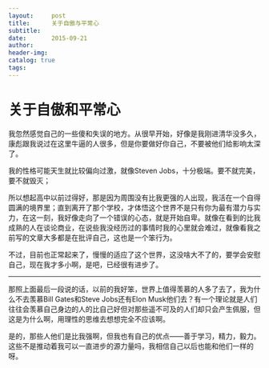 ```yaml
---
layout:     post  
title:      关于自傲与平常心
subtitle:  
date:       2015-09-21  
author:  
header-img: 
catalog: true  
tags:
---
```


# 关于自傲和平常心

我忽然感觉自己的一些傻和失误的地方。从很早开始，好像是我刚进清华没多久，康彪跟我说过在这里牛逼的人很多，但是你要做好你自己，不要被他们给影响太深了。

我的性格可能天生就比较偏向过激，就像Steven Jobs，十分极端。要不就完美，要不就毁灭；

所以想起高中以前过得好，那是因为周围没有比我更强的人出现，我活在一个自得圆满的境界里；直到离开了那个学校，才体悟这个世界不是只有你为最有潜力与实力，在这一刻，我好像走向了一个错误的心态，就是开始自卑。就像在看到的比我成熟的人在谈论商业，在说些我没经历过的事情时我的心里就会难过，就像看我之前写的文章大多都是在批评自己，这也是一个笨行为。

不过，目前也正常起来了，慢慢的适应了这个世界，这没啥大不了的，要学会安慰自己，现在我才多小啊，是吧，已经很有进步了。

---- 

那照上面最后一段说的话，以前的我好笨，世界上值得羡慕的人多了去了，我为什么不去羡慕Bill Gates和Steve Jobs还有Elon Musk他们去？有一个理论就是人们往往会羡慕自己身边的人的比自己好但对那些遥不可及的人们却只会产生佩服，但这是为什么啊，用理性的思维去想想完全不应该啊。

是的，那些人他们是比我强啊，但我也有自己的优点——善于学习，精力，毅力。这些不是推动着我可以一直进步的源力量吗，我相信自己以后也能和他们一样的呀。